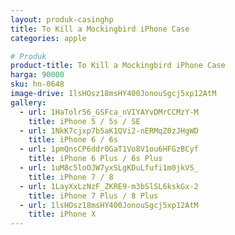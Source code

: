 ```yaml
---
layout: produk-casinghp
title: To Kill a Mockingbird iPhone Case
categories: apple

# Produk
product-title: To Kill a Mockingbird iPhone Case
harga: 90000
sku: hn-0648
image-drive: 1lsHOsz18msHY400JonouSgcj5xp12AtM
gallery:
  - url: 1HaTolr56_GSFca_nVIYAYvDMrCCMzY-M
    title: iPhone 5 / 5s / SE
  - url: 1NkK7cjxp7b5aK1QVi2-nERMqZ0zJHgWD
    title: iPhone 6 / 6s
  - url: 1pmQnsCP6ddr0GaT1Vo8V1ou6HFGzBCyf
    title: iPhone 6 Plus / 6s Plus
  - url: 1uM8c5loOJW7yxSLgKDuLfufi1m0jkVS_
    title: iPhone 7 / 8
  - url: 1LayXxLzNzF_ZKRE9-m3bSlSL6kskGx-2
    title: iPhone 7 Plus / 8 Plus
  - url: 1lsHOsz18msHY400JonouSgcj5xp12AtM
    title: iPhone X
---
```


